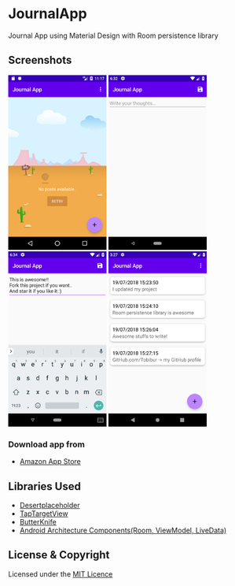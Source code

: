# JournalApp
Journal App using Material Design with Room persistence library

## Screenshots
<img src="screenshots/d.png" width="200"> <img src="screenshots/b.png" width="200"> <img src="screenshots/c.png" width="200"> <img src="screenshots/a.png" width="200">
### Download app from
* [Amazon App Store](http://a.co/d/2nxHF9Y)
## Libraries Used
* [Desertplaceholder](https://github.com/JetradarMobile/desertplaceholder)
* [TapTargetView](https://github.com/KeepSafe/TapTargetView)
* [ButterKnife](https://github.com/JakeWharton/butterknife)
* [Android Architecture Components(Room, ViewModel, LiveData)](https://developer.android.com/topic/libraries/architecture/adding-components)


## License & Copyright
Licensed under the [MIT Licence](LICENSE)
